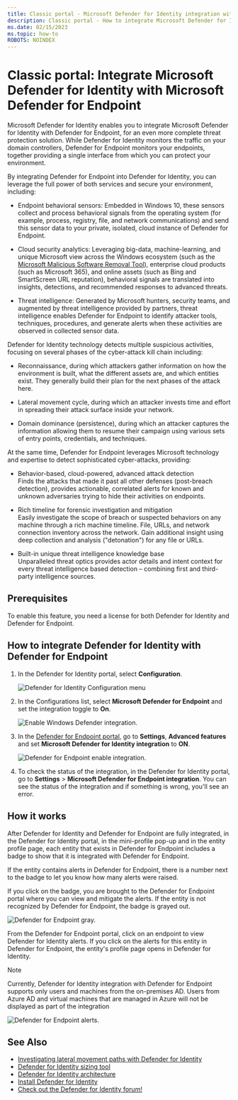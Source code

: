 ```yaml
---
title: Classic portal - Microsoft Defender for Identity integration with Microsoft Defender for Endpoint
description: Classic portal - How to integrate Microsoft Defender for Identity with Microsoft Defender for Endpoint for full threat detection coverage
ms.date: 02/15/2023
ms.topic: how-to
ROBOTS: NOINDEX
---
```


# Classic portal: Integrate Microsoft Defender for Identity with Microsoft Defender for Endpoint

Microsoft Defender for Identity enables you to integrate Microsoft Defender for Identity with Defender for Endpoint, for an even more complete threat protection solution. While Defender for Identity monitors the traffic on your domain controllers, Defender for Endpoint monitors your endpoints, together providing a single interface from which you can protect your environment.

By integrating Defender for Endpoint into Defender for Identity, you can leverage the full power of both services and secure your environment, including:

- Endpoint behavioral sensors: Embedded in Windows 10, these sensors collect and process behavioral signals from the operating system (for example, process, registry, file, and network communications) and send this sensor data to your private, isolated, cloud instance of Defender for Endpoint.

- Cloud security analytics: Leveraging big-data, machine-learning, and unique Microsoft view across the Windows ecosystem (such as the [Microsoft Malicious Software Removal Tool](https://www.microsoft.com/download/malicious-software-removal-tool-details.aspx)), enterprise cloud products (such as Microsoft 365), and online assets (such as Bing and SmartScreen URL reputation), behavioral signals are translated into insights, detections, and recommended responses to advanced threats.

- Threat intelligence: Generated by Microsoft hunters, security teams, and augmented by threat intelligence provided by partners, threat intelligence enables Defender for Endpoint to identify attacker tools, techniques, procedures, and generate alerts when these activities are observed in collected sensor data.

Defender for Identity technology detects multiple suspicious activities, focusing on several phases of the cyber-attack kill chain including:

- Reconnaissance, during which attackers gather information on how the environment is built, what the different assets are, and which entities exist. They generally build their plan for the next phases of the attack here.

- Lateral movement cycle, during which an attacker invests time and effort in spreading their attack surface inside your network.

- Domain dominance (persistence), during which an attacker captures the information allowing them to resume their campaign using various sets of entry points, credentials, and techniques.

At the same time, Defender for Endpoint leverages Microsoft technology and expertise to detect sophisticated cyber-attacks, providing:

- Behavior-based, cloud-powered, advanced attack detection  
Finds the attacks that made it past all other defenses (post-breach detection), provides actionable, correlated alerts for known and unknown adversaries trying to hide their activities on endpoints.

- Rich timeline for forensic investigation and mitigation  
Easily investigate the scope of breach or suspected behaviors on any machine through a rich machine timeline. File, URLs, and network connection inventory across the network. Gain additional insight using deep collection and analysis ("detonation") for any file or URLs.

- Built-in unique threat intelligence knowledge base  
Unparalleled threat optics provides actor details and intent context for every threat intelligence based detection – combining first and third-party intelligence sources.

## Prerequisites

To enable this feature, you need a license for both Defender for Identity and Defender for Endpoint.

<a name="how-to-integrate-azure-atp-with-microsoft-defender-atp"></a>

## How to integrate Defender for Identity with Defender for Endpoint

1. In the Defender for Identity portal, select **Configuration**.

    ![Defender for Identity Configuration menu](media/msde-configuration.png)
1. In the Configurations list, select **Microsoft Defender for Endpoint** and set the integration toggle to **On**.

    ![Enable Windows Defender integration.](media/msde-enable-integration.png)

1. In the [Defender for Endpoint portal](https://securitycenter.windows.com/preferences/advanced), go to **Settings**, **Advanced features** and set **Microsoft Defender for Identity integration** to **ON**.

    ![Defender for Endpoint enable integration.](media/msde-enable.png)

1. To check the status of the integration, in the Defender for Identity portal, go to **Settings** > **Microsoft Defender for Endpoint integration**. You can see the status of the integration and if something is wrong, you'll see an error.

## How it works

After Defender for Identity and Defender for Endpoint are fully integrated, in the Defender for Identity portal, in the mini-profile pop-up and in the entity profile page, each entity that exists in Defender for Endpoint includes a badge to show that it is integrated with Defender for Endpoint.

If the entity contains alerts in Defender for Endpoint, there is a number next to the badge to let you know how many alerts were raised.

If you click on the badge, you are brought to the Defender for Endpoint portal where you can view and mitigate the alerts. If the entity is not recognized by Defender for Endpoint, the badge is grayed out.

 ![Defender for Endpoint gray.](media/msde-grey.png)

From the Defender for Endpoint portal, click on an endpoint to view Defender for Identity alerts. If you click on the alerts for this entity in Defender for Endpoint, the entity's profile page opens in Defender for Identity.

 > [!NOTE]
 > Currently, Defender for Identity integration with Defender for Endpoint supports only users and machines from the on-premises AD. Users from Azure AD and virtual machines that are managed in Azure will not be displayed as part of the integration

![Defender for Endpoint alerts.](media/msde-alerts.png)

## See Also

- [Investigating lateral movement paths with Defender for Identity](/defender-for-identity/classic-use-case-lateral-movement-path)
- [Defender for Identity sizing tool](<https://aka.ms/mdi/sizingtool>)
- [Defender for Identity architecture](architecture.md)
- [Install Defender for Identity](/defender-for-identity/classic-install-step1)
- [Check out the Defender for Identity forum!](<https://aka.ms/MDIcommunity>)
